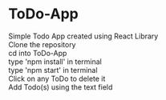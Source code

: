 # ToDo-App
Simple Todo App created using React Library<br/>
Clone the repository<br/>
cd into ToDo-App<br/>
type 'npm install' in terminal<br/>
type 'npm start' in terminal<br/>
Click on any ToDo to delete it<br/>
Add Todo(s) using the text field<br/> 
